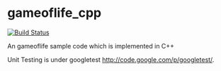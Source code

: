 gameoflife_cpp
==============

[![Build Status](https://travis-ci.org/erizhang/gameoflife_cpp.png?branch=master)](https://www.travis-ci.org/erizhang/gameoflife_cpp)

An gameoflife sample code which is implemented in C++

Unit Testing is under googletest http://code.google.com/p/googletest/.

